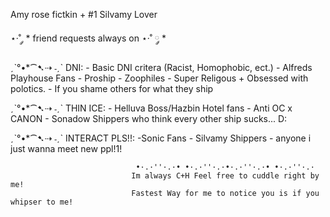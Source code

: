 Amy rose fictkin + #1 Silvamy Lover

⋆·˚ ༘ * friend requests always on ⋆·˚ ༘ *

ˏˋ°•*⁀➷⇢ ˗ˏˋ DNI: - Basic DNI critera (Racist, Homophobic, ect.)
                     -  Alfreds Playhouse Fans
                       -  Proship
                        -  Zoophiles
                          - Super Religous + Obsessed with polotics.
                            - If you shame others for what they ship
                          
ˏˋ°•*⁀➷⇢ ˗ˏˋ THIN ICE:  - Helluva Boss/Hazbin Hotel fans
                             - Anti OC x CANON
                               - Sonadow Shippers who think every other ship sucks... D:

ˏˋ°•*⁀➷⇢ ˗ˏˋ INTERACT PLS!!:  -Sonic Fans
                                 - Silvamy Shippers
                                  - anyone i just wanna meet new ppl!1!



                  


    


                                •·.·''·.·• •·.·''·.·•·.·''·.·• •·.·''·.·
                               Im always C+H Feel free to cuddle right by me!
                               Fastest Way for me to notice you is if you whipser to me! 


                                
<!---
chomperoni/chomperoni is a ✨ special ✨ repository because its `README.md` (this file) appears on your GitHub profile.
You can click the Preview link to take a look at your changes.
--->
